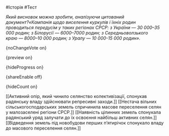 #Історія #Тест

*Який висновок можна зробити, аналізуючи цитований документ?«Кампанія  щодо виселення куркулів і їхніх родин проводиться передусім у таких  регіонах СРСР: з України — 30 000–35 000 родин; з Білорусії — 6000–7000  родин; з Середньоволзького краю — 8000–10 000 родин; з Уралу — 10 000-15  000 родин».*

{noChangeVote on}

{preview on}

{hideProgress on}

{shareEnable off}

{hideCount on}

[[Активний опір, який чинило селянство колективізації, спонукав радянську владу здійснювати репресивні заходи.]]
[[Нестача вільних сільськогосподарських земель спричинила масове переселення селян у малозаселені регіони СРСР.]]
[[Наявність цілинних земель спонукала радянський уряд залучати до їх освоєння найбільш активних селян.]]
[[Відведення земель під новобудови перших п’ятирічок спонукало владу до масового переселення селян.]]
